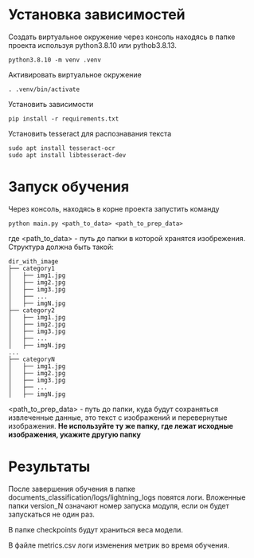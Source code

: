 # Установка зависимостей

Создать виртуальное окружение через консоль находясь в папке проекта используя python3.8.10 или pythob3.8.13. 

    python3.8.10 -m venv .venv

Активировать виртуальное окружение 

    . .venv/bin/activate

Установить зависимости

    pip install -r requirements.txt

Установить tesseract для распознавания текста 

    sudo apt install tesseract-ocr
    sudo apt install libtesseract-dev

# Запуск обучения

Через консоль, находясь в корне проекта запустить команду

    python main.py <path_to_data> <path_to_prep_data>

где <path_to_data> - путь до папки в которой хранятся изобрежения. Структура должна быть такой:

```
dir_with_image
├── category1
│   ├── img1.jpg
│   ├── img2.jpg
│   ├── img3.jpg
│   ├── ...
│   ├── imgN.jpg
├── category2
│   ├── img1.jpg
│   ├── img2.jpg
│   ├── img3.jpg
│   ├── ...
│   ├── imgN.jpg
...
├── categoryN
│   ├── img1.jpg
│   ├── img2.jpg
│   ├── img3.jpg
│   ├── ...
│   ├── imgN.jpg
```

<path_to_prep_data> - путь до папки, куда будут сохраняться извлеченные данные, это текст с изображений и перевернутые изображения. <b>Не используйте ту же папку, где лежат исходные изображения, укажите другую папку</b>

# Результаты

После завершения обучения в папке documents_classification/logs/lightning_logs повятся логи. Вложенные папки version_N означают номер запуска модуля, если он будет запускаться не один раз. 

В папке checkpoints будут храниться веса модели. 

В файле metrics.csv логи изменения метрик во время обучения.
